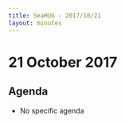 ```yaml
---
title: SeaHUG - 2017/10/21
layout: minutes
---
```

# 21 October 2017

## Agenda

* No specific agenda
